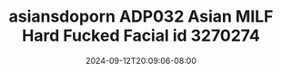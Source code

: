 --- 
title: "asiansdoporn  ADP032 Asian MILF Hard Fucked Facial id 3270274"
description: "streaming  video bokep asiansdoporn  ADP032 Asian MILF Hard Fucked Facial id 3270274 terbaru full vidio terbaru"
date: 2024-09-12T20:09:06-08:00
file_code: "29amrs1bosf4"
draft: false
cover: "d5f3b4v7gtbok2aw.jpg"
tags: ["asiansdoporn", "Asian", "MILF", "Hard", "Fucked", "Facial", "bokep-indo", "bokep-viral", "bokep-ig"]
length: 1724
fld_id: "1483176"
foldername: "Asiansdoporn 1"
categories: ["Asiansdoporn 1"]
views: 0
---